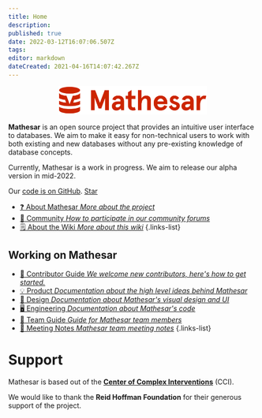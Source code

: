 ```yaml
---
title: Home
description: 
published: true
date: 2022-03-12T16:07:06.507Z
tags: 
editor: markdown
dateCreated: 2021-04-16T14:07:42.267Z
---
```


<p align="center"><img src="/logo@2x_cropped.png" width=300px/></p>

**Mathesar** is an open source project that provides an intuitive user interface to databases. We aim to make it easy for non-technical users to work with both existing and new databases without any pre-existing knowledge of database concepts.

Currently, Mathesar is a work in progress. We aim to release our alpha version in mid-2022.

Our [code is on GitHub](https://github.com/centerofci/mathesar). <a class="github-button" href="https://github.com/centerofci/mathesar" data-icon="octicon-star" data-size="large" data-show-count="true" aria-label="Star centerofci/mathesar on GitHub">Star</a>

- [:question: About Mathesar *More about the project*](/product/about)
- [:busts_in_silhouette: Community *How to participate in our community forums*](/community)
- [:spiral_notepad: About the Wiki *More about this wiki*](/about-the-wiki)
{.links-list}

## Working on Mathesar
- [:scroll: Contributor Guide *We welcome new contributors, here's how to get started.*](/community/contributing)
- [:bulb: Product *Documentation about the high level ideas behind Mathesar*](/product)
- [:art: Design *Documentation about Mathesar's visual design and UI*](/design)
- [:desktop_computer: Engineering *Documentation about Mathesar's code*](/engineering)
- [:notebook: Team Guide *Guide for Mathesar team members*](/team/guide)
- [:memo: Meeting Notes *Mathesar team meeting notes*](/meeting-notes)
{.links-list}

# Support
Mathesar is based out of the **[Center of Complex Interventions](https://www.centerofci.org/)** (CCI).

We would like to thank the **Reid Hoffman Foundation** for their generous support of the project.
